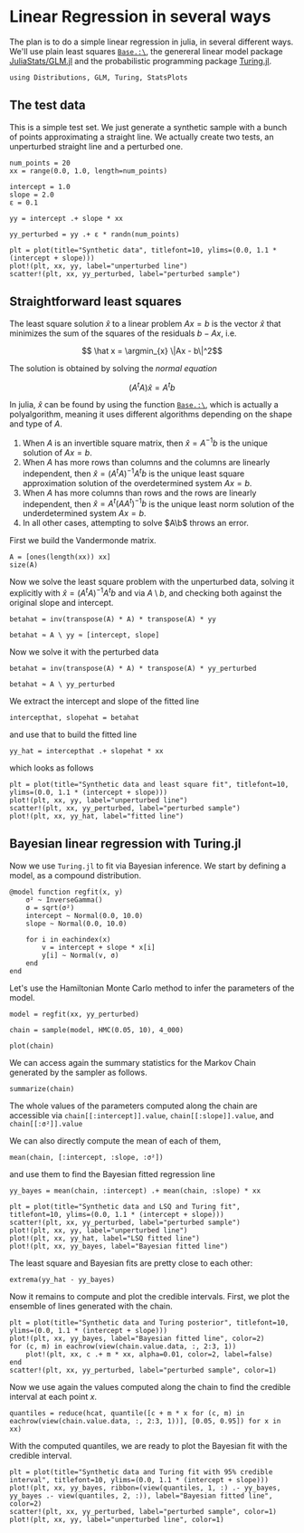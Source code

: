 # Linear Regression in several ways

The plan is to do a simple linear regression in julia, in several different ways. We'll use plain least squares [`Base.:\`](https://docs.julialang.org/en/v1/stdlib/LinearAlgebra/#Base.:\\-Tuple{AbstractMatrix,%20AbstractVecOrMat}), the genereral linear model package [JuliaStats/GLM.jl](https://juliastats.org/GLM.jl/stable/) and the probabilistic programming package [Turing.jl](https://turing.ml/stable/).

```@example linear_reg
using Distributions, GLM, Turing, StatsPlots
```

## The test data

This is a simple test set. We just generate a synthetic sample with a bunch of points approximating a straight line. We actually create two tests, an unperturbed straight line and a perturbed one.

```@example linear_reg
num_points = 20
xx = range(0.0, 1.0, length=num_points)

intercept = 1.0
slope = 2.0
ε = 0.1

yy = intercept .+ slope * xx

yy_perturbed = yy .+ ε * randn(num_points)

plt = plot(title="Synthetic data", titlefont=10, ylims=(0.0, 1.1 * (intercept + slope)))
plot!(plt, xx, yy, label="unperturbed line")
scatter!(plt, xx, yy_perturbed, label="perturbed sample")
```

## Straightforward least squares

The least square solution $\hat x$ to a linear problem $Ax = b$ is the vector $\hat x$ that minimizes the sum of the squares of the residuals $b - Ax$, i.e.
```math
    \hat x = \argmin_{x} \|Ax - b\|^2
```
The solution is obtained by solving the *normal equation*
```math
    (A^t A)\hat x = A^t b
```

In julia, $\hat x$ can be found by using the function [`Base.:\`](https://docs.julialang.org/en/v1/stdlib/LinearAlgebra/#Base.:\\-Tuple{AbstractMatrix,%20AbstractVecOrMat}), which is actually a polyalgorithm, meaning it uses different algorithms depending on the shape and type of $A$. 

1. When $A$ is an invertible square matrix, then $\hat x = A^{-1}b$ is the unique solution of $Ax = b$.
2. When $A$ has more rows than columns and the columns are linearly independent, then $\hat x = (A^tA)^{-1}A^tb$ is the unique least square approximation solution of the overdetermined system $Ax = b$.
3. When $A$ has more columns than rows and the rows are linearly independent, then $\hat x = A^t(AA^t)^{-1}b$ is the unique least norm solution of the underdetermined system $Ax = b$.
4. In all other cases, attempting to solve $A\b$ throws an error.

First we build the Vandermonde matrix.

```@example linear_reg
A = [ones(length(xx)) xx]
size(A)
```

Now we solve the least square problem with the unperturbed data, solving it explicitly with $\hat x = (A^tA)^{-1}A^tb$ and via $A \setminus b$, and checking both against the original slope and intercept.

```@example linear_reg
betahat = inv(transpose(A) * A) * transpose(A) * yy

betahat ≈ A \ yy ≈ [intercept, slope]
```

Now we solve it with the perturbed data

```@example linear_reg
betahat = inv(transpose(A) * A) * transpose(A) * yy_perturbed

betahat ≈ A \ yy_perturbed
```

We extract the intercept and slope of the fitted line

```@example linear_reg
intercepthat, slopehat = betahat
```

and use that to build the fitted line

```@example linear_reg
yy_hat = intercepthat .+ slopehat * xx 
```

which looks as follows

```@example linear_reg
plt = plot(title="Synthetic data and least square fit", titlefont=10, ylims=(0.0, 1.1 * (intercept + slope)))
plot!(plt, xx, yy, label="unperturbed line")
scatter!(plt, xx, yy_perturbed, label="perturbed sample")
plot!(plt, xx, yy_hat, label="fitted line")
```

## Bayesian linear regression with Turing.jl

Now we use `Turing.jl` to fit via Bayesian inference. We start by defining a model, as a compound distribution.

```@example linear_reg
@model function regfit(x, y)
    σ² ~ InverseGamma()
    σ = sqrt(σ²)
    intercept ~ Normal(0.0, 10.0)
    slope ~ Normal(0.0, 10.0)

    for i in eachindex(x)
        v = intercept + slope * x[i]
        y[i] ~ Normal(v, σ)
    end
end
```

Let's use the Hamiltonian Monte Carlo method to infer the parameters of the model.

```@example linear_reg
model = regfit(xx, yy_perturbed)

chain = sample(model, HMC(0.05, 10), 4_000)
```

```@example linear_reg
plot(chain)
```

We can access again the summary statistics for the Markov Chain generated by the sampler as follows.

```@example linear_reg
summarize(chain)
```

The whole values of the parameters computed along the chain are accessible via `chain[[:intercept]].value`, `chain[[:slope]].value`, and `chain[[:σ²]].value`

We can also directly compute the mean of each of them,

```@example linear_reg
mean(chain, [:intercept, :slope, :σ²])
```

and use them to find the Bayesian fitted regression line

```@example linear_reg
yy_bayes = mean(chain, :intercept) .+ mean(chain, :slope) * xx
```

```@example linear_reg
plt = plot(title="Synthetic data and LSQ and Turing fit", titlefont=10, ylims=(0.0, 1.1 * (intercept + slope)))
scatter!(plt, xx, yy_perturbed, label="perturbed sample")
plot!(plt, xx, yy, label="unperturbed line")
plot!(plt, xx, yy_hat, label="LSQ fitted line")
plot!(plt, xx, yy_bayes, label="Bayesian fitted line")
```

The least square and Bayesian fits are pretty close to each other:

```@example linear_reg
extrema(yy_hat - yy_bayes)
```

Now it remains to compute and plot the credible intervals. First, we plot the ensemble of lines generated with the chain.

```@example linear_reg
plt = plot(title="Synthetic data and Turing posterior", titlefont=10, ylims=(0.0, 1.1 * (intercept + slope)))
plot!(plt, xx, yy_bayes, label="Bayesian fitted line", color=2)
for (c, m) in eachrow(view(chain.value.data, :, 2:3, 1))
    plot!(plt, xx, c .+ m * xx, alpha=0.01, color=2, label=false)
end
scatter!(plt, xx, yy_perturbed, label="perturbed sample", color=1)
```

Now we use again the values computed along the chain to find the credible interval at each point $x$.

```@example linear_reg
quantiles = reduce(hcat, quantile([c + m * x for (c, m) in eachrow(view(chain.value.data, :, 2:3, 1))], [0.05, 0.95]) for x in xx)
```

With the computed quantiles, we are ready to plot the Bayesian fit with the credible interval.

```@example linear_reg
plt = plot(title="Synthetic data and Turing fit with 95% credible interval", titlefont=10, ylims=(0.0, 1.1 * (intercept + slope)))
plot!(plt, xx, yy_bayes, ribbon=(view(quantiles, 1, :) .- yy_bayes, yy_bayes .- view(quantiles, 2, :)), label="Bayesian fitted line", color=2)
scatter!(plt, xx, yy_perturbed, label="perturbed sample", color=1)
plot!(plt, xx, yy, label="unperturbed line", color=1)
```
